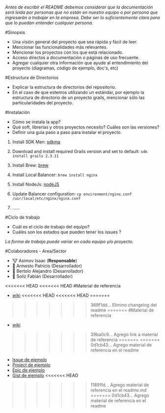 *Antes de escribir el README debemos considerar que la documentación será leída por personas que no están en nuestro equipo o por persona que ingresarán a trabajar en la empresa. Debe ser lo suficientemente clara para que lo puedan entender cualquier persona.*

#Sinopsis

- Una visión general del proyecto que sea rápida y fácil de leer.
- Mencionar las funcionalidades más relevantes. 
- Mencionar los proyectos con los que está relacionado. 
- Acceso directos a documentación o páginas de uso frecuente.
- Agregar cualquier otra información que ayude al entendimiento del proyecto (diagramas, código de ejemplo, doc's, etc)

#Estructura de Directorios

- Explicar la estructura de directorios del repositorio. 
- En el caso de que estemos utilizando un estándar, por ejemplo la estructura de directorio de un proyecto grails, mencionar sólo las particularidades del proyecto.  

#Instalación 

- Cómo se instala la app?
- Qué soft, librerías y otros proyectos necesito? Cuáles son las versiones?
- Definir una guia paso a paso para instalar el proyecto. 

1. Install SDK Man:  [sdkma](http://sdkman.io/)

2. Download and install required Grails version and set to default:
	`sdk install grails 2.3.11`

3. Install Brew: [brew](http://brew.sh/)

4. Install Local Balancer:
	`brew install nginx`

5. Install NodeJs: [nodeJS](https://nodejs.org/en/)

6. Update Balancer configuration: 
	`cp environment/nginx.conf /usr/local/etc/nginx/nginx.conf`

7. ......


#Ciclo de trabajo 

- Cuál es el ciclo de trabajo del equipo? 
- Cuáles son los estados que pueden tener los issues ? 

*La forma de trabajo puede variar en cada equipo y/o proyecto.*


#Colaboradores - Area/Sector

- :cow: Asimov Isaac (**Responsable**)
- :boar: Armesto Patricio (Desarrollador)
- :bear: Bertolo Alejandro (Desarrollador)
- :rabbit: Solíz Fabián (Desarrollador)

<<<<<<< HEAD
<<<<<<< HEAD
#Material de referencia
- [wiki](https://github.com/fabysoliz/proyecto-template/wiki/Material-de-referencia)
<<<<<<< HEAD
<<<<<<< HEAD
=======
>>>>>>> 369f1dd... Elimino changelog del readme
=======
#Material de referencia
- [wiki](https://github.com/fabysoliz/proyecto-template/wiki/Material-de-referencia)
>>>>>>> 39ba0c9... Agrego link a material de referencia
=======
=======
>>>>>>> 0d1cb43... Agrego material de referencia en el readme
- [Issue de ejemplo](https://github.com/fabysoliz/proyecto-template/issues/1)
- [Project de ejemplo](https://github.com/fabysoliz/proyecto-template/projects/1) 
- [Epic de ejemplo](https://github.com/fabysoliz/proyecto-template/issues/8)
- [Gist de ejemplo](https://gist.github.com/fabysoliz/016e6a4650b51915062733f44e4af936)
<<<<<<< HEAD
>>>>>>> 11891fd... Agrego material de referencia en el readme.md
=======
>>>>>>> 0d1cb43... Agrego material de referencia en el readme

